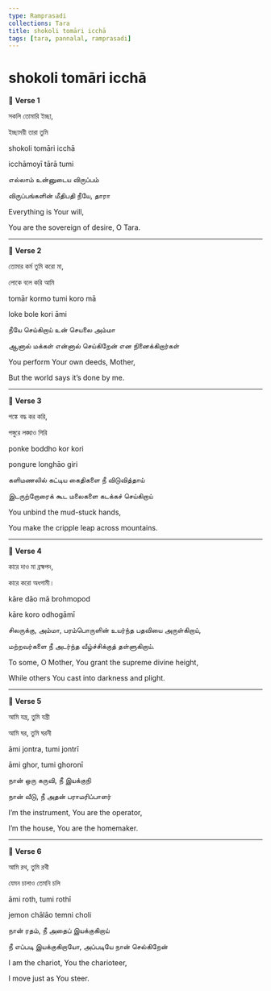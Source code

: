 ```yaml
---
type: Ramprasadi
collections: Tara
title: shokoli tomāri icchā
tags: [tara, pannalal, ramprasadi]
---
```


# shokoli tomāri icchā

🔸 **Verse 1**

সকলি তোমারি ইচ্ছা,

ইচ্ছাময়ী তারা তুমি

shokoli tomāri icchā

icchāmoyī tārā tumi

எல்லாம் உன்னுடைய விருப்பம்

விருப்பங்களின் மீதிபதி நீயே, தாரா

Everything is Your will,

You are the sovereign of desire, O Tara.

---

🔸 **Verse 2**

তোমার কর্ম তুমি করো মা,

লোকে বলে করি আমি

tomār kormo tumi koro mā

loke bole kori āmi

நீயே செய்கிறாய் உன் செயலை அம்மா

ஆனால் மக்கள் என்னால் செய்கிறேன் என நினைக்கிறார்கள்

You perform Your own deeds, Mother,

But the world says it’s done by me.

---

🔸 **Verse 3**

পঙ্কে বদ্ধ কর করি,

পঙ্গুরে লঙ্ঘাও গিরি

ponke boddho kor kori

pongure longhāo giri

களிமணலில் கட்டிய கைதிகளை நீ விடுவித்தாய்

இடருற்றோரைக் கூட மலைகளை கடக்கச் செய்கிறாய்

You unbind the mud-stuck hands,

You make the cripple leap across mountains.

---

🔸 **Verse 4**

কারে দাও মা ব্রহ্মপদ,

কারে করো অধগামী।

kāre dāo mā brohmopod

kāre koro odhogāmī

சிலருக்கு, அம்மா, பரம்பொருளின் உயர்ந்த பதவியை அருள்கிறாய்,

மற்றவர்களை நீ அடர்ந்த வீழ்ச்சிக்குத் தள்ளுகிறாய்.

To some, O Mother, You grant the supreme divine height,

While others You cast into darkness and plight.

---

🔸 **Verse 5**

আমি যন্ত্র, তুমি যন্ত্রী

আমি ঘর, তুমি ঘরনী

āmi jontra, tumi jontrī

āmi ghor, tumi ghoronī

நான் ஒரு கருவி, நீ இயக்குநி

நான் வீடு, நீ அதன் பராமரிப்பாளர்

I’m the instrument, You are the operator,

I’m the house, You are the homemaker.

---

🔸 **Verse 6**

আমি রথ, তুমি রথী

যেমন চালাও তেমনি চলি

āmi roth, tumi rothī

jemon chālāo temni choli

நான் ரதம், நீ அதைப் இயக்குகிறாய்

நீ எப்படி இயக்குகிறாயோ, அப்படியே நான் செல்கிறேன்

I am the chariot, You the charioteer,

I move just as You steer.

